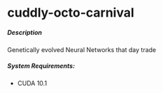 # cuddly-octo-carnival

##### Description

Genetically evolved Neural Networks that day trade

##### System Requirements:
* CUDA 10.1
